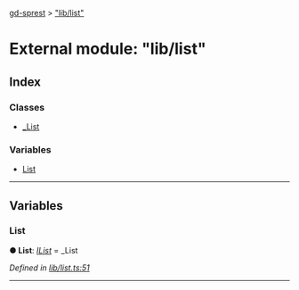 [gd-sprest](../README.md) > ["lib/list"](../modules/_lib_list_.md)



# External module: "lib/list"

## Index

### Classes

* [_List](../classes/_lib_list_._list.md)


### Variables

* [List](_lib_list_.md#list)



---
## Variables
<a id="list"></a>

###  List

**●  List**:  *[IList](../interfaces/_definitions_list_list_.ilist.md)*  =  <any>_List

*Defined in [lib/list.ts:51](https://github.com/gunjandatta/sprest/blob/3de79f1/src/lib/list.ts#L51)*





___


